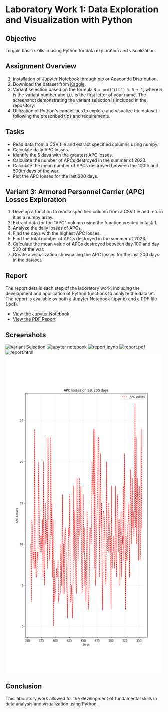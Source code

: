 # Laboratory Work 1: Data Exploration and Visualization with Python

## Objective

To gain basic skills in using Python for data exploration and visualization.

## Assignment Overview

1. Installation of Jupyter Notebook through pip or Anaconda Distribution.
2. Download the dataset from [Kaggle](https://www.kaggle.com/datasets/piterfm/2022-ukraine-russian-war).
3. Variant selection based on the formula `N = ord("LLL") % 3 + 1`, where `N` is the variant number and `LLL` is the first letter of your name. The screenshot demonstrating the variant selection is included in the repository.
4. Utilization of Python's capabilities to explore and visualize the dataset following the prescribed tips and requirements.

## Tasks

- Read data from a CSV file and extract specified columns using numpy.
- Calculate daily APC losses.
- Identify the 5 days with the greatest APC losses.
- Calculate the number of APCs destroyed in the summer of 2023.
- Calculate the mean number of APCs destroyed between the 100th and 500th days of the war.
- Plot the APC losses for the last 200 days.

## Variant 3: Armored Personnel Carrier (APC) Losses Exploration

1. Develop a function to read a specified column from a CSV file and return it as a numpy array.
2. Extract data for the "APC" column using the function created in task 1.
3. Analyze the daily losses of APCs.
4. Find the days with the highest APC losses.
5. Find the total number of APCs destroyed in the summer of 2023.
6. Calculate the mean value of APCs destroyed between day 100 and day 500 of the war.
7. Create a visualization showcasing the APC losses for the last 200 days in the dataset.

## Report

The report details each step of the laboratory work, including the development and application of Python functions to analyze the dataset. The report is available as both a Jupyter Notebook (.ipynb) and a PDF file (.pdf).

- [View the Jupyter Notebook](report.ipynb)
- [View the PDF Report](report.pdf)

## Screenshots

![Variant Selection](https://i.imgur.com/eb9kFdt.png)
![jupyter notebook](https://i.imgur.com/oT2d8La.png)
![report.ipynb](https://i.imgur.com/SAoacHt.png)
![report.pdf](https://i.imgur.com/bYkFw9J.png)
![report.html](https://i.imgur.com/91O1UvE.png)
![APC Losses](apc_losses_last_200_days.png)

## Conclusion

This laboratory work allowed for the development of fundamental skills in data analysis and visualization using Python.
